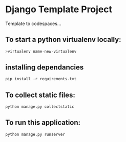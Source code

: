 # Django Template Project

Template to codespaces...

## To start a python virtualenv locally:

```python
>virtualenv name-new-virtualenv
```

## installing dependancies

```python
pip install -r requirements.txt
```

## To collect static files:

```python
python manage.py collectstatic
```

## To run this application:

```python
python manage.py runserver
```


